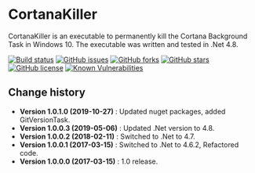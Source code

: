 CortanaKiller
====================================

CortanaKiller is an executable to permanently kill the Cortana Background Task in Windows 10.
The executable was written and tested in .Net 4.8.

[![Build status](https://ci.appveyor.com/api/projects/status/1k7itaajt66mxgc7?svg=true)](https://ci.appveyor.com/project/SeppPenner/cortanakiller)
[![GitHub issues](https://img.shields.io/github/issues/SeppPenner/CortanaKiller.svg)](https://github.com/SeppPenner/CortanaKiller/issues)
[![GitHub forks](https://img.shields.io/github/forks/SeppPenner/CortanaKiller.svg)](https://github.com/SeppPenner/CortanaKiller/network)
[![GitHub stars](https://img.shields.io/github/stars/SeppPenner/CortanaKiller.svg)](https://github.com/SeppPenner/CortanaKiller/stargazers)
[![GitHub license](https://img.shields.io/badge/license-AGPL-blue.svg)](https://raw.githubusercontent.com/SeppPenner/CortanaKiller/master/License.txt)
[![Known Vulnerabilities](https://snyk.io/test/github/SeppPenner/CortanaKiller/badge.svg)](https://snyk.io/test/github/SeppPenner/CortanaKiller)


Change history
--------------

* **Version 1.0.1.0 (2019-10-27)** : Updated nuget packages, added GitVersionTask.
* **Version 1.0.0.3 (2019-05-06)** : Updated .Net version to 4.8.
* **Version 1.0.0.2 (2018-02-11)** : Switched to .Net to 4.7.
* **Version 1.0.0.1 (2017-03-15)** : Switched to .Net to 4.6.2, Refactored code.
* **Version 1.0.0.0 (2017-03-15)** : 1.0 release.
